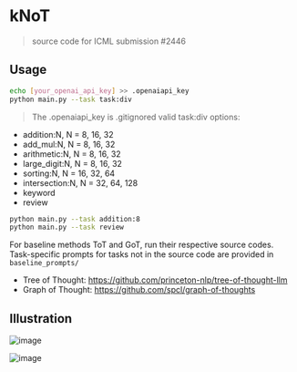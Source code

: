 # kNoT
> source code for ICML submission #2446

## Usage

```bash
echo [your_openai_api_key] >> .openaiapi_key 
python main.py --task task:div
```
> The .openaiapi_key is .gitignored
valid task:div options:
- addition:N, N = 8, 16, 32
- add_mul:N, N = 8, 16, 32
- arithmetic:N, N = 8, 16, 32
- large_digit:N, N = 8, 16, 32
- sorting:N, N = 16, 32, 64
- intersection:N, N = 32, 64, 128
- keyword
- review

```bash
python main.py --task addition:8
python main.py --task review
```

For baseline methods ToT and GoT, run their respective source codes. Task-specific prompts for tasks not in the source code are provided in `baseline_prompts/`
- Tree of Thought: https://github.com/princeton-nlp/tree-of-thought-llm
- Graph of Thought: https://github.com/spcl/graph-of-thoughts

## Illustration

![image](https://anonymous.4open.science/r/kNoT-5048/image/compare2.jpg)

![image](https://anonymous.4open.science/r/kNoT-5048/image/illustration2.jpg)

